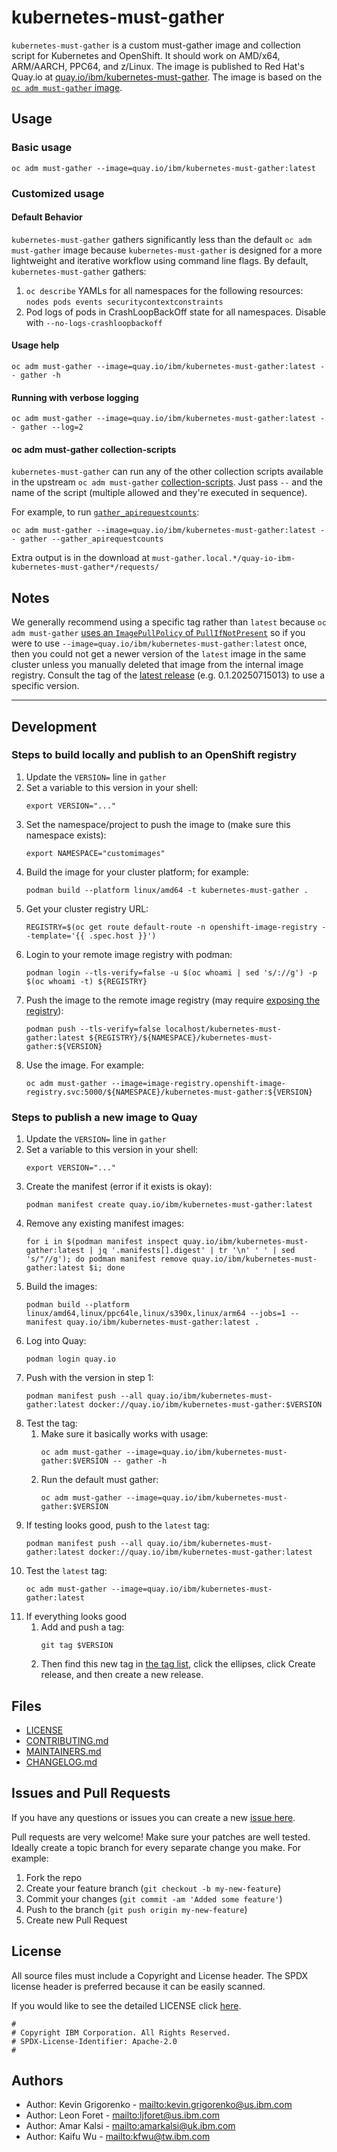 # kubernetes-must-gather

`kubernetes-must-gather` is a custom must-gather image and collection script for Kubernetes and OpenShift. It should work on AMD/x64, ARM/AARCH, PPC64, and z/Linux. The image is published to Red Hat's Quay.io at [quay.io/ibm/kubernetes-must-gather](https://quay.io/repository/ibm/kubernetes-must-gather). The image is based on the [`oc adm must-gather` image](https://github.com/openshift/must-gather).

## Usage

### Basic usage

```
oc adm must-gather --image=quay.io/ibm/kubernetes-must-gather:latest
```

### Customized usage

#### Default Behavior

`kubernetes-must-gather` gathers significantly less than the default `oc adm must-gather` image because `kubernetes-must-gather` is designed for a more lightweight and iterative workflow using command line flags. By default, `kubernetes-must-gather` gathers:

1. `oc describe` YAMLs for all namespaces for the following resources: `nodes pods events securitycontextconstraints`
1. Pod logs of pods in CrashLoopBackOff state for all namespaces. Disable with `--no-logs-crashloopbackoff`

#### Usage help

```
oc adm must-gather --image=quay.io/ibm/kubernetes-must-gather:latest -- gather -h
```

#### Running with verbose logging

```
oc adm must-gather --image=quay.io/ibm/kubernetes-must-gather:latest -- gather --log=2
```

#### oc adm must-gather collection-scripts

`kubernetes-must-gather` can run any of the other collection scripts available in the upstream `oc adm must-gather` [collection-scripts](https://github.com/openshift/must-gather/tree/main/collection-scripts). Just pass `--` and the name of the script (multiple allowed and they're executed in sequence).

For example, to run [`gather_apirequestcounts`](https://github.com/openshift/must-gather/blob/main/collection-scripts/gather_apirequestcounts):

```
oc adm must-gather --image=quay.io/ibm/kubernetes-must-gather:latest -- gather --gather_apirequestcounts
```

Extra output is in the download at `must-gather.local.*/quay-io-ibm-kubernetes-must-gather*/requests/`

## Notes

We generally recommend using a specific tag rather than `latest` because `oc adm must-gather` [uses an `ImagePullPolicy` of `PullIfNotPresent`](https://github.com/openshift/oc/issues/2029) so if you were to use `--image=quay.io/ibm/kubernetes-must-gather:latest` once, then you could not get a newer version of the `latest` image in the same cluster unless you manually deleted that image from the internal image registry. Consult the tag of the [latest release](https://github.com/IBM/kubernetes-must-gather/releases/latest) (e.g. 0.1.20250715013) to use a specific version.

---

## Development

### Steps to build locally and publish to an OpenShift registry

1. Update the `VERSION=` line in `gather`
1. Set a variable to this version in your shell:
   ```
   export VERSION="..."
   ```
1. Set the namespace/project to push the image to (make sure this namespace exists):
   ```
   export NAMESPACE="customimages"
   ```
1. Build the image for your cluster platform; for example:
   ```
   podman build --platform linux/amd64 -t kubernetes-must-gather .
   ```
1. Get your cluster registry URL:
   ```
   REGISTRY=$(oc get route default-route -n openshift-image-registry --template='{{ .spec.host }}')
   ```
1. Login to your remote image registry with podman:
   ```
   podman login --tls-verify=false -u $(oc whoami | sed 's/://g') -p $(oc whoami -t) ${REGISTRY}
   ```
1. Push the image to the remote image registry (may require [exposing the registry](https://docs.openshift.com/container-platform/latest/registry/securing-exposing-registry.html)):
   ```
   podman push --tls-verify=false localhost/kubernetes-must-gather:latest ${REGISTRY}/${NAMESPACE}/kubernetes-must-gather:${VERSION}
   ```
1. Use the image. For example:
   ```
   oc adm must-gather --image=image-registry.openshift-image-registry.svc:5000/${NAMESPACE}/kubernetes-must-gather:${VERSION}
   ```

### Steps to publish a new image to Quay

1. Update the `VERSION=` line in `gather`
1. Set a variable to this version in your shell:
   ```
   export VERSION="..."
   ```
1. Create the manifest (error if it exists is okay):
   ```
   podman manifest create quay.io/ibm/kubernetes-must-gather:latest
   ```
1. Remove any existing manifest images:
   ```
   for i in $(podman manifest inspect quay.io/ibm/kubernetes-must-gather:latest | jq '.manifests[].digest' | tr '\n' ' ' | sed 's/"//g'); do podman manifest remove quay.io/ibm/kubernetes-must-gather:latest $i; done
   ```
1. Build the images:
   ```
   podman build --platform linux/amd64,linux/ppc64le,linux/s390x,linux/arm64 --jobs=1 --manifest quay.io/ibm/kubernetes-must-gather:latest .
   ```
1. Log into Quay:
   ```
   podman login quay.io
   ```
1. Push with the version in step 1:
   ```
   podman manifest push --all quay.io/ibm/kubernetes-must-gather:latest docker://quay.io/ibm/kubernetes-must-gather:$VERSION
   ```
1. Test the tag:
    1. Make sure it basically works with usage:
       ```
       oc adm must-gather --image=quay.io/ibm/kubernetes-must-gather:$VERSION -- gather -h
       ```
    1. Run the default must gather:
       ```
       oc adm must-gather --image=quay.io/ibm/kubernetes-must-gather:$VERSION
       ```
1. If testing looks good, push to the `latest` tag:
   ```
   podman manifest push --all quay.io/ibm/kubernetes-must-gather:latest docker://quay.io/ibm/kubernetes-must-gather:latest
   ```
1. Test the `latest` tag:
   ```
   oc adm must-gather --image=quay.io/ibm/kubernetes-must-gather:latest
   ```
1. If everything looks good
    1. Add and push a tag:
       ```
       git tag $VERSION
       ```
    2. Then find this new tag in [the tag list](https://github.com/IBM/kubernetes-must-gather/tags), click the ellipses, click Create release, and then create a new release.

## Files

* [LICENSE](LICENSE)
* [CONTRIBUTING.md](CONTRIBUTING.md)
* [MAINTAINERS.md](MAINTAINERS.md)
* [CHANGELOG.md](CHANGELOG.md)

## Issues and Pull Requests

If you have any questions or issues you can create a new [issue here][issues].

Pull requests are very welcome! Make sure your patches are well tested.
Ideally create a topic branch for every separate change you make. For
example:

1. Fork the repo
2. Create your feature branch (`git checkout -b my-new-feature`)
3. Commit your changes (`git commit -am 'Added some feature'`)
4. Push to the branch (`git push origin my-new-feature`)
5. Create new Pull Request

## License

All source files must include a Copyright and License header. The SPDX license header is 
preferred because it can be easily scanned.

If you would like to see the detailed LICENSE click [here](LICENSE).

```text
#
# Copyright IBM Corporation. All Rights Reserved.
# SPDX-License-Identifier: Apache-2.0
#
```
## Authors

- Author: Kevin Grigorenko - <mailto:kevin.grigorenko@us.ibm.com>
- Author: Leon Foret - <mailto:ljforet@us.ibm.com>
- Author: Amar Kalsi - <mailto:amarkalsi@uk.ibm.com>
- Author: Kaifu Wu - <mailto:kfwu@tw.ibm.com>

[issues]: https://github.com/IBM/kubernetes-must-gather/issues/new
